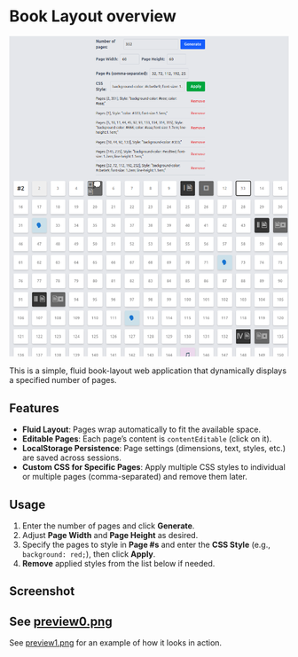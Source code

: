 # Book Layout overview

![Preview](preview.png)

This is a simple, fluid book-layout web application that dynamically displays a specified number of pages.

## Features

- **Fluid Layout**: Pages wrap automatically to fit the available space.
- **Editable Pages**: Each page’s content is `contentEditable` (click on it).
- **LocalStorage Persistence**: Page settings (dimensions, text, styles, etc.) are saved across sessions.
- **Custom CSS for Specific Pages**: Apply multiple CSS styles to individual or multiple pages (comma-separated) and remove them later.

## Usage
1. Enter the number of pages and click **Generate**.
2. Adjust **Page Width** and **Page Height** as desired.
3. Specify the pages to style in **Page #s** and enter the **CSS Style** (e.g., `background: red;`), then click **Apply**.
4. **Remove** applied styles from the list below if needed.

## Screenshot
See [preview0.png](preview.png)
---
See [preview1.png](preview.png) for an example of how it looks in action.
